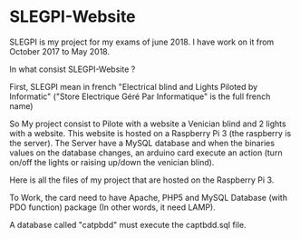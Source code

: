 # SLEGPI-Website
SLEGPI is my project for my exams of june 2018. I have work on it from October 2017 to May 2018.

In what consist SLEGPI-Website ?

First, SLEGPI mean in french "Electrical blind and Lights Piloted by Informatic" ("Store Electrique Géré Par Informatique" is the full french name)

So My project consist to Pilote with a website a Venician blind and 2 lights with a website. This website is hosted on a Raspberry Pi 3 (the raspberry is the server). The Server have a MySQL database and when the binaries values on the database changes, an arduino card execute an action (turn on/off the lights or raising up/down the venician blind).

Here is all the files of my project that are hosted on the Raspberry Pi 3.

To Work, the card need to have Apache, PHP5 and MySQL Database (with PDO function) package (In other words, it need LAMP). 

A database called "catpbdd" must execute the captbdd.sql file.
